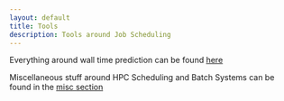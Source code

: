 ```yaml
---
layout: default
title: Tools
description: Tools around Job Scheduling
---
```



Everything around wall time prediction can be found [here](/tools/walltime_prediction.html)



Miscellaneous stuff around HPC Scheduling and Batch Systems can be found in the [misc section](/tools/misc.html)


